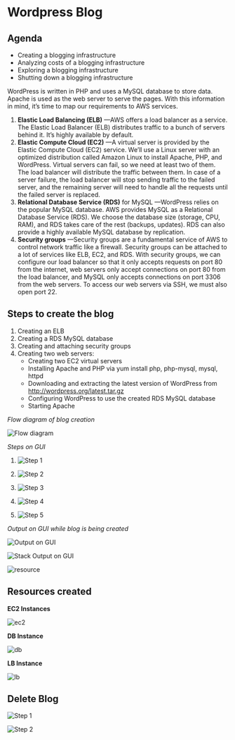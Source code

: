# Wordpress Blog

## Agenda
* Creating a blogging infrastructure
* Analyzing costs of a blogging infrastructure
* Exploring a blogging infrastructure
* Shutting down a blogging infrastructure

WordPress is written in PHP and uses a MySQL database to store data. Apache is used as the web server to serve the pages. With this information in mind, it’s time to map our requirements to AWS services.

1. **Elastic Load Balancing (ELB)** —AWS offers a load balancer as a service. The Elastic Load Balancer (ELB) distributes traffic to a bunch of servers behind it. It’s highly available by default.
2. **Elastic Compute Cloud (EC2)** —A virtual server is provided by the Elastic Compute Cloud (EC2) service. We’ll use a Linux server with an optimized distribution called Amazon Linux to install Apache, PHP, and WordPress. Virtual servers can fail, so we need at least two of them. The load balancer will distribute the traffic between them. In case of a server failure, the load balancer will stop sending traffic to the failed server, and the remaining server will need to handle all the requests until the failed server is replaced.
3. **Relational Database Service (RDS)** for MySQL —WordPress relies on the popular MySQL database. AWS provides MySQL as a Relational Database Service (RDS). We choose the database size (storage, CPU, RAM), and RDS takes care of the rest (backups, updates). RDS can also provide a highly available MySQL database by replication.
4. **Security groups** —Security groups are a fundamental service of AWS to control network traffic like a firewall. Security groups can be attached to a lot of services like ELB, EC2, and RDS. With security groups, we can configure our load balancer so that it only accepts requests on port 80 from the internet, web servers only accept connections on port 80 from the load balancer, and MySQL only accepts connections on port 3306 from the web servers. To access our web servers via SSH, we must also open port 22.

## Steps to create the blog

1.  Creating an ELB
2.  Creating a RDS MySQL database
3.  Creating and attaching security groups
4.  Creating two web servers:
    - Creating two EC2 virtual servers
    - Installing Apache and PHP via yum install php, php-mysql, mysql, httpd
    - Downloading and extracting the latest version of WordPress from http://wordpress.org/latest.tar.gz
    - Configuring WordPress to use the created RDS MySQL database
    - Starting Apache

_Flow diagram of blog creation_

![Flow diagram](img/blog_flow.jpeg)

_Steps on GUI_

1. ![Step 1](img/create_blog_1.jpg)

2. ![Step 2](img/create_blog_2.jpg)

3. ![Step 3](img/create_blog_3.jpg)

4. ![Step 4](img/create_blog_4.jpg)

5. ![Step 5](img/create_blog_5.jpg)


_Output on GUI while blog is being created_

![Output on GUI](img/stack_completion.jpeg)

![Stack Output on GUI](img/stack_output.jpeg)

![resource](img/resources_blog.jpeg)

## Resources created

**EC2 Instances**

![ec2](img/ec2_blog.jpeg)

**DB Instance**

![db](img/db_blog.jpeg)

**LB Instance**

![lb](img/lb_blog.jpeg)

## Delete Blog

![Step 1](img/delete_blog_1.jpg)

![Step 2](img/delete_blog_2.jpg)
